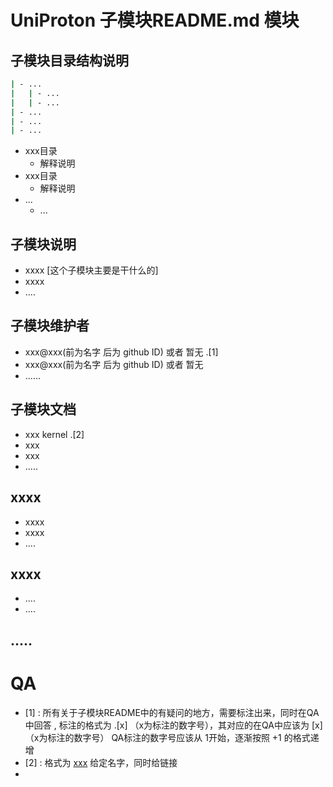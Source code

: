 # UniProton 子模块README.md 模块

## 子模块目录结构说明

```bash
| - ...
|	| - ...
|	| - ...
| - ...
| - ...
| - ...
```

- xxx目录
  - 解释说明
- xxx目录
  - 解释说明
- ...
  - ...

## 子模块说明

- xxxx [这个子模块主要是干什么的]
- xxxx 
- ....

## 子模块维护者

- xxx@xxx(前为名字 后为 github ID)  或者 暂无  .[1] 
- xxx@xxx(前为名字 后为 github ID)  或者 暂无 
- ......  

## 子模块文档

- xxx kernel  .[2]
- xxx
- xxx 
- .....

## xxxx

- xxxx
- xxxx
- ....

## xxxx

- ....
- ....

## .....



# QA

- [1] : 所有关于子模块README中的有疑问的地方，需要标注出来，同时在QA中回答 , 标注的格式为 .[x]  （x为标注的数字号），其对应的在QA中应该为 [x] （x为标注的数字号） QA标注的数字号应该从 1开始，逐渐按照 +1 的格式递增
- [2] : 格式为 [xxx]() 给定名字，同时给链接
- 